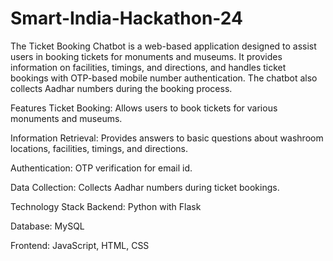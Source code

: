 # Smart-India-Hackathon-24


The Ticket Booking Chatbot is a web-based application designed to assist users in booking tickets for monuments and museums. It provides information on facilities, timings, and directions, and handles ticket bookings with OTP-based mobile number authentication. The chatbot also collects Aadhar numbers during the booking process.

Features
Ticket Booking: Allows users to book tickets for various monuments and museums.

Information Retrieval: Provides answers to basic questions about washroom locations, facilities, timings, and directions.

Authentication: OTP verification for email id.

Data Collection: Collects Aadhar numbers during ticket bookings.

Technology Stack
Backend: Python with Flask

Database: MySQL

Frontend: JavaScript, HTML, CSS
